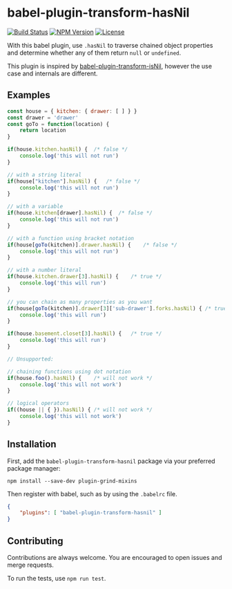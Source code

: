 # babel-plugin-transform-hasNil

<a href="https://travis-ci.org/snlamm/babel-plugin-transform-hasNil"><img src="https://travis-ci.org/snlamm/babel-plugin-transform-hasNil.svg?branch=master" alt="Build Status"></a>
<a href="https://www.npmjs.com/package/babel-plugin-transform-hasnil"><img src="https://img.shields.io/npm/v/babel-plugin-transform-hasnil.svg" alt="NPM Version"></a>
<a href="https://www.npmjs.com/package/babel-plugin-transform-hasnil"><img src="https://img.shields.io/npm/l/babel-plugin-transform-hasnil.svg" alt="License"></a>

With this babel plugin, use `.hasNil` to traverse chained object properties and determine whether any of them return `null` or `undefined`.

This plugin is inspired by [babel-plugin-transform-isNil](https://github.com/MaxMEllon/babel-plugin-transform-isNil), however the use case and internals are different.

## Examples

```js
const house = { kitchen: { drawer: [ ] } }
const drawer = 'drawer'
const goTo = function(location) {
	return location
}

if(house.kitchen.hasNil) {	/* false */
	console.log('this will not run')
}

// with a string literal
if(house["kitchen"].hasNil) {	/* false */
	console.log('this will not run')
}

// with a variable
if(house.kitchen[drawer].hasNil) {	/* false */
	console.log('this will not run')
}

// with a function using bracket notation
if(house[goTo(kitchen)].drawer.hasNil) {	/* false */
	console.log('this will not run')
}

// with a number literal
if(house.kitchen.drawer[3].hasNil) {	/* true */
	console.log('this will run')
}

// you can chain as many properties as you want
if(house[goTo(kitchen)].drawer[3]['sub-drawer'].forks.hasNil) {	/* true */
	console.log('this will run')
}

if(house.basement.closet[3].hasNil) {	/* true */
	console.log('this will run')
}

// Unsupported:

// chaining functions using dot notation
if(house.foo().hasNil) {	/* will not work */
	console.log('this will not work')
}

// logical operators
if((house || { }).hasNil) {	/* will not work */
	console.log('this will not work')
}
```

## Installation
First, add the `babel-plugin-transform-hasnil` package via your preferred package manager:

```shell
npm install --save-dev plugin-grind-mixins
```

Then register with babel, such as by using the `.babelrc` file.

```json
{
	"plugins": [ "babel-plugin-transform-hasnil" ]
}
```

## Contributing
Contributions are always welcome. You are encouraged to open issues and merge requests.

To run the tests, use `npm run test`.
